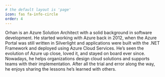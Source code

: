 ```yaml
---
# the default layout is 'page'
icon: fas fa-info-circle
order: 4
---
```


Orhan is an Azure Solution Architect with a solid background in software development. He started working with Azure back in 2012, when the Azure Portal was still written in Silverlight and applications were built with the .NET Framework and deployed using Azure Cloud Services. He’s seen the evolution of Azure up close, loved it, and stayed on board ever since. Nowadays, he helps organizations design cloud solutions and supports teams with their implementation. After all the trial and error along the way, he enjoys sharing the lessons he’s learned with others.
